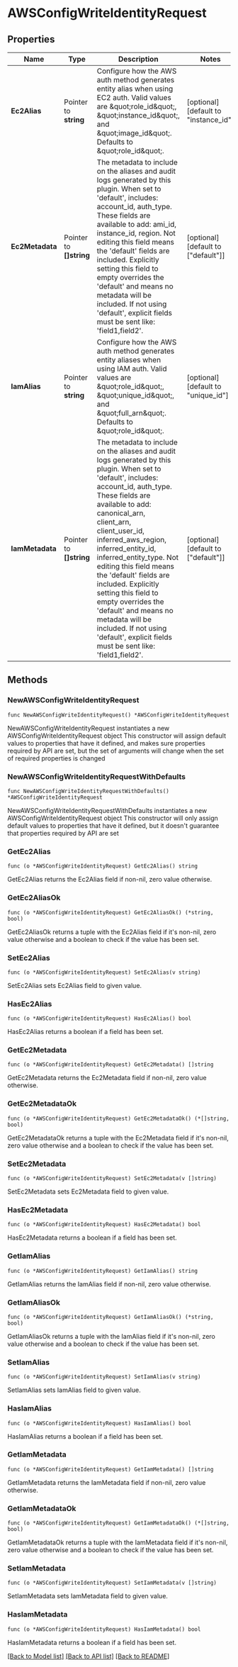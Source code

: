 # AWSConfigWriteIdentityRequest

## Properties

Name | Type | Description | Notes
------------ | ------------- | ------------- | -------------
**Ec2Alias** | Pointer to **string** | Configure how the AWS auth method generates entity alias when using EC2 auth. Valid values are \&quot;role_id\&quot;, \&quot;instance_id\&quot;, and \&quot;image_id\&quot;. Defaults to \&quot;role_id\&quot;. | [optional] [default to "instance_id"]
**Ec2Metadata** | Pointer to **[]string** | The metadata to include on the aliases and audit logs generated by this plugin. When set to &#39;default&#39;, includes: account_id, auth_type. These fields are available to add: ami_id, instance_id, region. Not editing this field means the &#39;default&#39; fields are included. Explicitly setting this field to empty overrides the &#39;default&#39; and means no metadata will be included. If not using &#39;default&#39;, explicit fields must be sent like: &#39;field1,field2&#39;. | [optional] [default to ["default"]]
**IamAlias** | Pointer to **string** | Configure how the AWS auth method generates entity aliases when using IAM auth. Valid values are \&quot;role_id\&quot;, \&quot;unique_id\&quot;, and \&quot;full_arn\&quot;. Defaults to \&quot;role_id\&quot;. | [optional] [default to "unique_id"]
**IamMetadata** | Pointer to **[]string** | The metadata to include on the aliases and audit logs generated by this plugin. When set to &#39;default&#39;, includes: account_id, auth_type. These fields are available to add: canonical_arn, client_arn, client_user_id, inferred_aws_region, inferred_entity_id, inferred_entity_type. Not editing this field means the &#39;default&#39; fields are included. Explicitly setting this field to empty overrides the &#39;default&#39; and means no metadata will be included. If not using &#39;default&#39;, explicit fields must be sent like: &#39;field1,field2&#39;. | [optional] [default to ["default"]]

## Methods

### NewAWSConfigWriteIdentityRequest

`func NewAWSConfigWriteIdentityRequest() *AWSConfigWriteIdentityRequest`

NewAWSConfigWriteIdentityRequest instantiates a new AWSConfigWriteIdentityRequest object
This constructor will assign default values to properties that have it defined,
and makes sure properties required by API are set, but the set of arguments
will change when the set of required properties is changed

### NewAWSConfigWriteIdentityRequestWithDefaults

`func NewAWSConfigWriteIdentityRequestWithDefaults() *AWSConfigWriteIdentityRequest`

NewAWSConfigWriteIdentityRequestWithDefaults instantiates a new AWSConfigWriteIdentityRequest object
This constructor will only assign default values to properties that have it defined,
but it doesn't guarantee that properties required by API are set

### GetEc2Alias

`func (o *AWSConfigWriteIdentityRequest) GetEc2Alias() string`

GetEc2Alias returns the Ec2Alias field if non-nil, zero value otherwise.

### GetEc2AliasOk

`func (o *AWSConfigWriteIdentityRequest) GetEc2AliasOk() (*string, bool)`

GetEc2AliasOk returns a tuple with the Ec2Alias field if it's non-nil, zero value otherwise
and a boolean to check if the value has been set.

### SetEc2Alias

`func (o *AWSConfigWriteIdentityRequest) SetEc2Alias(v string)`

SetEc2Alias sets Ec2Alias field to given value.

### HasEc2Alias

`func (o *AWSConfigWriteIdentityRequest) HasEc2Alias() bool`

HasEc2Alias returns a boolean if a field has been set.

### GetEc2Metadata

`func (o *AWSConfigWriteIdentityRequest) GetEc2Metadata() []string`

GetEc2Metadata returns the Ec2Metadata field if non-nil, zero value otherwise.

### GetEc2MetadataOk

`func (o *AWSConfigWriteIdentityRequest) GetEc2MetadataOk() (*[]string, bool)`

GetEc2MetadataOk returns a tuple with the Ec2Metadata field if it's non-nil, zero value otherwise
and a boolean to check if the value has been set.

### SetEc2Metadata

`func (o *AWSConfigWriteIdentityRequest) SetEc2Metadata(v []string)`

SetEc2Metadata sets Ec2Metadata field to given value.

### HasEc2Metadata

`func (o *AWSConfigWriteIdentityRequest) HasEc2Metadata() bool`

HasEc2Metadata returns a boolean if a field has been set.

### GetIamAlias

`func (o *AWSConfigWriteIdentityRequest) GetIamAlias() string`

GetIamAlias returns the IamAlias field if non-nil, zero value otherwise.

### GetIamAliasOk

`func (o *AWSConfigWriteIdentityRequest) GetIamAliasOk() (*string, bool)`

GetIamAliasOk returns a tuple with the IamAlias field if it's non-nil, zero value otherwise
and a boolean to check if the value has been set.

### SetIamAlias

`func (o *AWSConfigWriteIdentityRequest) SetIamAlias(v string)`

SetIamAlias sets IamAlias field to given value.

### HasIamAlias

`func (o *AWSConfigWriteIdentityRequest) HasIamAlias() bool`

HasIamAlias returns a boolean if a field has been set.

### GetIamMetadata

`func (o *AWSConfigWriteIdentityRequest) GetIamMetadata() []string`

GetIamMetadata returns the IamMetadata field if non-nil, zero value otherwise.

### GetIamMetadataOk

`func (o *AWSConfigWriteIdentityRequest) GetIamMetadataOk() (*[]string, bool)`

GetIamMetadataOk returns a tuple with the IamMetadata field if it's non-nil, zero value otherwise
and a boolean to check if the value has been set.

### SetIamMetadata

`func (o *AWSConfigWriteIdentityRequest) SetIamMetadata(v []string)`

SetIamMetadata sets IamMetadata field to given value.

### HasIamMetadata

`func (o *AWSConfigWriteIdentityRequest) HasIamMetadata() bool`

HasIamMetadata returns a boolean if a field has been set.


[[Back to Model list]](../README.md#documentation-for-models) [[Back to API list]](../README.md#documentation-for-api-endpoints) [[Back to README]](../README.md)


